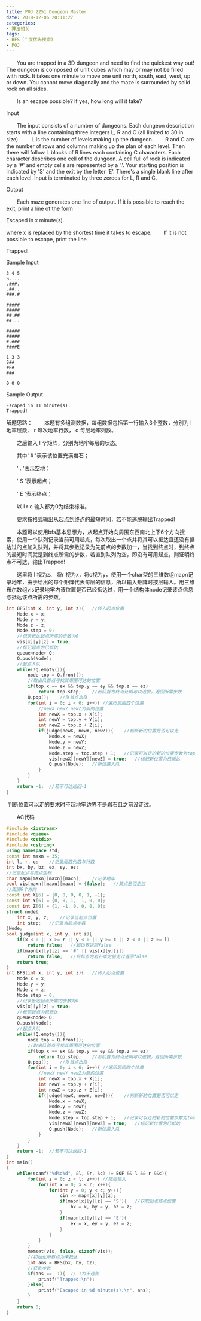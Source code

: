 ```yaml
---
title: POJ 2251 Dungeon Master
date: 2018-12-06 20:11:27
categories: 
- 算法相关
tags:
- BFS（广度优先搜索)
- POJ
---
```


　　You are trapped in a 3D dungeon and need to find the quickest way out! The dungeon is composed of unit cubes which may or may not be filled with rock. It takes one minute to move one unit north, south, east, west, up or down. You cannot move diagonally and the maze is surrounded by solid rock on all sides. 

　　Is an escape possible? If yes, how long will it take? 

Input

　　The input consists of a number of dungeons. Each dungeon description starts with a line containing three integers L, R and C (all limited to 30 in size). 
　　L is the number of levels making up the dungeon. 
　　R and C are the number of rows and columns making up the plan of each level. 
Then there will follow L blocks of R lines each containing C characters. Each character describes one cell of the dungeon. A cell full of rock is indicated by a '#' and empty cells are represented by a '.'. Your starting position is indicated by 'S' and the exit by the letter 'E'. There's a single blank line after each level. Input is terminated by three zeroes for L, R and C.

Output

　　Each maze generates one line of output. If it is possible to reach the exit, print a line of the form 

 Escaped in x minute(s). 

 where x is replaced by the shortest time it takes to escape. 
　　If it is not possible to escape, print the line  

 Trapped! 

Sample Input

```
3 4 5
S....
.###.
.##..
###.#

#####
#####
##.##
##...

#####
#####
#.###
####E

1 3 3
S##
#E#
###

0 0 0
```

Sample Output

```
Escaped in 11 minute(s).
Trapped!
```

解题思路：
　　本题有多组测数据，每组数据包括第一行输入3个整数，分别为 l 地牢层数、 r 每次地牢行数， c 每层地牢列数。

　　之后输入 l 个矩阵，分别为地牢每层的状态。

　　其中' # '表示该位置充满岩石；

　　' . '表示空地；

　　' S '表示起点；

　　' E '表示终点；

　　以 l r c 输入都为0为结束标准。

　　要求按格式输出从起点到终点的最短时间，若不能逃脱输出Trapped!

　　本题可以使用bfs基本思想为，从起点开始向周围东西南北上下6个方向搜索，使用一个队列记录当前可用起点，每次取出一个点并将其可以抵达且还没有抵达过的点加入队列，并将其步数记录为先前点的步数加一，当找到终点时，到终点的最短时间就是到终点所需的步数，若直到队列为空，即没有可用起点，则证明终点不可达，输出Trapped!

　　这里将 l 视为z、 将r 视为x，将c视为y，使用一个char型的三维数组mapn记录地牢，由于给出的每个矩阵代表每层的信息，所以输入矩阵时按层输入。用三维布尔数组vis记录地牢内该位置是否已经抵达过，用一个结构体node记录该点信息与抵达该点所需的步数。

```c++
int BFS(int x, int y, int z){   //传入起点位置
    Node.x = x;
    Node.y = y;
    Node.z = z;
    Node.step = 0;
    //记录抵达起点所需的步数为0
    vis[x][y][z] = true;
    //标记起点为已抵达
    queue<node> Q;
    Q.push(Node);
    //起点入队
    while(!Q.empty()){
        node top = Q.front();
        //取出队首点寻找其周围可达的位置
        if(top.x == ex && top.y == ey && top.z == ez)
            return top.step;    //若队首为终点证明可以逃脱，返回所需步数
        Q.pop();    //队首点出队
        for(int i = 0; i < 6; i++){ //遍历周围四个位置
            //newX newY newZ为新的位置
            int newX = top.x + X[i];
            int newY = top.y + Y[i];
            int newZ = top.z + Z[i];
            if(judge(newX, newY, newZ)){    //判断新的位置是否可以走
                Node.x = newX;
                Node.y = newY;
                Node.z = newZ;
                Node.step = top.step + 1;   //记录可以走的新的位置步数为top步数加一
                vis[newX][newY][newZ] = true;   //标记新位置为已抵达
                Q.push(Node);   //新位置入队
            }
        }
    }
    return -1;  //若不可达返回-1
}
```

​		判断位置可以走的要求时不超地牢边界不是岩石且之前没走过。

　　AC代码

```c++
#include <iostream>
#include <queue>
#include <cstdio>
#include <cstring>
using namespace std;
const int maxn = 35;
int l, r, c;    //记录层数列数与行数
int bx, by, bz, ex, ey, ez;
//记录起点与终点坐标
char mapn[maxn][maxn][maxn];    //记录地牢
bool vis[maxn][maxn][maxn] = {false};   //某点是否走过
//周围6个方向
const int X[6] = {0, 0, 0, 0, 1, -1};
const int Y[6] = {0, 0, 1, -1, 0, 0};
const int Z[6] = {1, -1, 0, 0, 0, 0};
struct node{
    int x, y, z;    //记录当前点位置
    int step;   //记录当前点步数
}Node;
bool judge(int x, int y, int z){
    if(x < 0 || x >= r || y < 0 || y >= c || z < 0 || z >= l)
        return false;   //超边界返回false
    if(mapn[x][y][z] == '#' || vis[x][y][z])
        return false;   //目标点为岩石或之前走过返回false
    return true;
}
int BFS(int x, int y, int z){   //传入起点位置
    Node.x = x;
    Node.y = y;
    Node.z = z;
    Node.step = 0;
    //记录抵达起点所需的步数为0
    vis[x][y][z] = true;
    //标记起点为已抵达
    queue<node> Q;
    Q.push(Node);
    //起点入队
    while(!Q.empty()){
        node top = Q.front();
        //取出队首点寻找其周围可达的位置
        if(top.x == ex && top.y == ey && top.z == ez)
            return top.step;    //若队首为终点证明可以逃脱，返回所需步数
        Q.pop();    //队首点出队
        for(int i = 0; i < 6; i++){ //遍历周围四个位置
            //newX newY newZ为新的位置
            int newX = top.x + X[i];
            int newY = top.y + Y[i];
            int newZ = top.z + Z[i];
            if(judge(newX, newY, newZ)){    //判断新的位置是否可以走
                Node.x = newX;
                Node.y = newY;
                Node.z = newZ;
                Node.step = top.step + 1;   //记录可以走的新的位置步数为top步数加一
                vis[newX][newY][newZ] = true;   //标记新位置为已抵达
                Q.push(Node);   //新位置入队
            }
        }
    }
    return -1;  //若不可达返回-1
}
int main()
{
    while(scanf("%d%d%d", &l, &r, &c) != EOF && l && r &&c){
        for(int z = 0; z < l; z++){ //按层输入
            for(int x = 0; x < r; x++){
                for(int y = 0; y < c; y++){
                    cin >> mapn[x][y][z];
                    if(mapn[x][y][z] == 'S'){   //获取起点终点位置
                        bx = x, by = y, bz = z;
                    }
                    if(mapn[x][y][z] == 'E'){
                        ex = x, ey = y, ez = z;
                    }
                }
            }
        }
        memset(vis, false, sizeof(vis));
        //初始化所有点为未抵达
        int ans = BFS(bx, by, bz);
        //获取步数
        if(ans == -1){  //-1为不逃脱
            printf("Trapped!\n");
        }else{
            printf("Escaped in %d minute(s).\n", ans);
        }
    }
    return 0;
}
```

